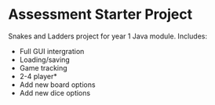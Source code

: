 # Assessment Starter Project

Snakes and Ladders project for year 1 Java module. Includes:

* Full GUI intergration
* Loading/saving
* Game tracking
* 2-4 player*
* Add new board options
* Add new dice options


